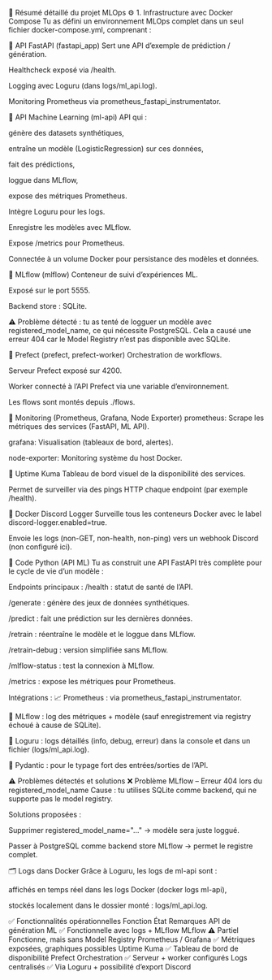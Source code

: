 🧠 Résumé détaillé du projet MLOps
⚙️ 1. Infrastructure avec Docker Compose
Tu as défini un environnement MLOps complet dans un seul fichier docker-compose.yml, comprenant :

🔵 API FastAPI (fastapi_app)
Sert une API d’exemple de prédiction / génération.

Healthcheck exposé via /health.

Logging avec Loguru (dans logs/ml_api.log).

Monitoring Prometheus via prometheus_fastapi_instrumentator.

🔵 API Machine Learning (ml-api)
API qui :

génère des datasets synthétiques,

entraîne un modèle (LogisticRegression) sur ces données,

fait des prédictions,

loggue dans MLflow,

expose des métriques Prometheus.

Intègre Loguru pour les logs.

Enregistre les modèles avec MLflow.

Expose /metrics pour Prometheus.

Connectée à un volume Docker pour persistance des modèles et données.

🔵 MLflow (mlflow)
Conteneur de suivi d’expériences ML.

Exposé sur le port 5555.

Backend store : SQLite.

⚠️ Problème détecté : tu as tenté de logguer un modèle avec registered_model_name, ce qui nécessite PostgreSQL. Cela a causé une erreur 404 car le Model Registry n’est pas disponible avec SQLite.

🔵 Prefect (prefect, prefect-worker)
Orchestration de workflows.

Serveur Prefect exposé sur 4200.

Worker connecté à l’API Prefect via une variable d’environnement.

Les flows sont montés depuis ./flows.

🔵 Monitoring (Prometheus, Grafana, Node Exporter)
prometheus: Scrape les métriques des services (FastAPI, ML API).

grafana: Visualisation (tableaux de bord, alertes).

node-exporter: Monitoring système du host Docker.

🔵 Uptime Kuma
Tableau de bord visuel de la disponibilité des services.

Permet de surveiller via des pings HTTP chaque endpoint (par exemple /health).

🔵 Docker Discord Logger
Surveille tous les conteneurs Docker avec le label discord-logger.enabled=true.

Envoie les logs (non-GET, non-health, non-ping) vers un webhook Discord (non configuré ici).

🧪 Code Python (API ML)
Tu as construit une API FastAPI très complète pour le cycle de vie d’un modèle :

Endpoints principaux :
/health : statut de santé de l’API.

/generate : génère des jeux de données synthétiques.

/predict : fait une prédiction sur les dernières données.

/retrain : réentraîne le modèle et le loggue dans MLflow.

/retrain-debug : version simplifiée sans MLflow.

/mlflow-status : test la connexion à MLflow.

/metrics : expose les métriques pour Prometheus.

Intégrations :
📈 Prometheus : via prometheus_fastapi_instrumentator.

📝 MLflow : log des métriques + modèle (sauf enregistrement via registry échoué à cause de SQLite).

📂 Loguru : logs détaillés (info, debug, erreur) dans la console et dans un fichier (logs/ml_api.log).

🧠 Pydantic : pour le typage fort des entrées/sorties de l’API.

⚠️ Problèmes détectés et solutions
❌ Problème MLflow – Erreur 404 lors du registered_model_name
Cause : tu utilises SQLite comme backend, qui ne supporte pas le model registry.

Solutions proposées :

Supprimer registered_model_name="..." → modèle sera juste loggué.

Passer à PostgreSQL comme backend store MLflow → permet le registre complet.

🗂️ Logs dans Docker
Grâce à Loguru, les logs de ml-api sont :

affichés en temps réel dans les logs Docker (docker logs ml-api),

stockés localement dans le dossier monté : logs/ml_api.log.

✅ Fonctionnalités opérationnelles
Fonction	État	Remarques
API de génération ML	✅	Fonctionnelle avec logs + MLflow
MLflow	⚠️ Partiel	Fonctionne, mais sans Model Registry
Prometheus / Grafana	✅	Métriques exposées, graphiques possibles
Uptime Kuma	✅	Tableau de bord de disponibilité
Prefect Orchestration	✅	Serveur + worker configurés
Logs centralisés	✅	Via Loguru + possibilité d’export Discord